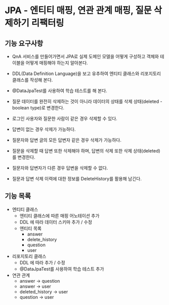 # JPA - 엔티티 매핑, 연관 관계 매핑, 질문 삭제하기 리팩터링

## 기능 요구사항
* QnA 서비스를 만들어가면서 JPA로 실제 도메인 모델을 어떻게 구성하고 객체와 테이블을 어떻게 매핑해야 하는지 알아본다.
* DDL(Data Definition Language)을 보고 유추하여 엔티티 클래스와 리포지토리 클래스를 작성해 본다.
* @DataJpaTest를 사용하여 학습 테스트를 해 본다.

* 질문 데이터를 완전히 삭제하는 것이 아니라 데이터의 상태를 삭제 상태(deleted - boolean type)로 변경한다.
* 로그인 사용자와 질문한 사람이 같은 경우 삭제할 수 있다.
* 답변이 없는 경우 삭제가 가능하다.
* 질문자와 답변 글의 모든 답변자 같은 경우 삭제가 가능하다.
* 질문을 삭제할 때 답변 또한 삭제해야 하며, 답변의 삭제 또한 삭제 상태(deleted)를 변경한다.
* 질문자와 답변자가 다른 경우 답변을 삭제할 수 없다.
* 질문과 답변 삭제 이력에 대한 정보를 DeleteHistory를 활용해 남긴다.

## 기능 목록
* 엔티티 클래스 
  * 엔티티 클래스에 따른 매핑 어노테이션 추가
  * DDL 에 따라 데이터 스키마 추가 / 수정
  * 엔티티 목록 
    * answer
    * delete_history
    * question
    * user
* 리포지토리 클래스 
  * DDL 에 따라 추가 / 수정
  * @DataJpaTest를 사용하여 학습 테스트 추가
* 연관 관계 
  * answer -> question
  * answer -> user
  * deleted_history -> user
  * question -> user
